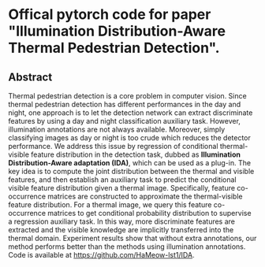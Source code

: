 # Offical pytorch code for paper "Illumination Distribution-Aware Thermal Pedestrian Detection".

## Abstract

Thermal pedestrian detection is a core problem in computer vision. Since thermal pedestrian detection has different performances in the day and night, one approach is to let the detection network can extract discriminate features by using a day and night classification auxiliary task. However, illumination annotations are  not always available. Moreover, simply classifying images as day or night is too crude which reduces the detector performance. We address this issue by regression of conditional thermal-visible feature distribution in the detection task, dubbed as **Illumination Distribution-Aware adaptation (IDA)**, which can be used as a plug-in. The key idea is to compute the joint distribution between the thermal and visible features, and then establish an auxiliary task to predict the conditional visible feature distribution given a thermal image. Specifically, feature co-occurrence matrices are constructed to approximate the thermal-visible feature distribution. For a thermal image, we query this feature co-occurrence matrices to get conditional probability distribution to supervise a regression auxiliary task. In this way, more discriminate features are extracted and the visible knowledge are implicitly transferred into the thermal domain. Experiment results show that without extra annotations, our method performs better than the methods using illumination annotations. Code is available at <https://github.com/HaMeow-lst1/IDA>.
